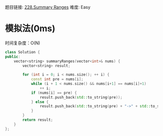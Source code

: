 题目链接: [228.Summary Ranges][1]
难度: Easy

# 模拟法(0ms)
时间复杂度：O(N)
```cpp
class Solution {
public:
    vector<string> summaryRanges(vector<int>& nums) {
        vector<string> result;
        
        for (int i = 0; i < nums.size(); ++ i) {
            const int pre = nums[i];
            while (i + 1 < nums.size() && nums[i+1] == nums[i]+1)
                ++ i;
            if (nums[i] == pre) {
                result.push_back(std::to_string(pre));
            } else {
                result.push_back(std::to_string(pre) + "->" + std::to_string(nums[i]));
            }
        }
        return result;
    }
};
```


[1]: https://leetcode.com/problems/summary-ranges/